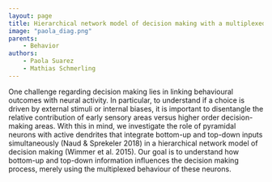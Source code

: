 ```yaml
---
layout: page
title: Hierarchical network model of decision making with a multiplexed neural code in the sensory circuit
image: "paola_diag.png"
parents:
    - Behavior
authors:
    - Paola Suarez
    - Mathias Schmerling    
---
```

One challenge regarding decision making lies in linking behavioural outcomes with neural activity. In particular, to understand if a choice is driven by external stimuli or internal biases, it is important to disentangle the relative contribution of early sensory areas versus higher order decision-making areas. With this in mind, we investigate the role of pyramidal neurons with active dendrites that integrate bottom-up and top-down inputs simultaneously (Naud & Sprekeler 2018) in a hierarchical network model of decision making (Wimmer et al. 2015). Our goal is to understand how bottom-up and top-down information influences the decision making process, merely using the multiplexed behaviour of these neurons.

